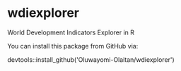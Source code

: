 # wdiexplorer
World Development Indicators Explorer in R

You can install this package from GitHub via:

devtools::install_github('Oluwayomi-Olaitan/wdiexplorer')
